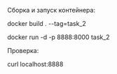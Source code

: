 Сборка и запуск контейнера:

docker build . --tag=task_2

docker run -d -p 8888:8000 task_2

Проверка:

curl localhost:8888
